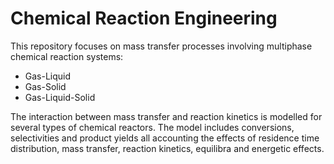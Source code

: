 # Chemical Reaction Engineering

This repository focuses on mass transfer processes involving multiphase chemical reaction systems:

- Gas-Liquid
- Gas-Solid
- Gas-Liquid-Solid

The interaction between mass transfer and reaction kinetics is modelled for several types of chemical reactors. The model includes conversions, selectivities and product yields all accounting the effects of residence time distribution, mass transfer, reaction kinetics, equilibra and energetic effects.
